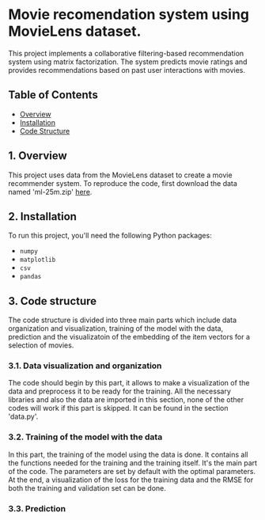 # Movie recomendation system using MovieLens dataset. 

This project implements a collaborative filtering-based recommendation system using matrix factorization. 
The system predicts movie ratings and provides recommendations based on past user interactions with movies.

## Table of Contents
- [Overview](#overview)
- [Installation](#installation)
- [Code Structure](#code-structure)

## 1. Overview 

This project uses data from the MovieLens dataset to create a movie recommender system. To reproduce the code,
first download the data named 'ml-25m.zip' [here](https://grouplens.org/datasets/movielens/).

## 2. Installation 

To run this project, you'll need the following Python packages:

- `numpy`
- `matplotlib`
- `csv`
- `pandas`

## 3. Code structure 

The code structure is divided into three main parts which include data organization and visualization, training of the model with the data, prediction and the visualizatoin of the embedding of the item vectors for a selection of movies. 

### 3.1. Data visualization and organization

The code should begin by this part, it allows to make a visualization of the data and preprocess it to be ready for the training. All the necessary libraries and also the data are imported in this section, none of the other codes will work if this part is skipped. It can be found in the section 'data.py'.

### 3.2. Training of the model with the data

In this part, the training of the model using the data is done. It contains all the functions needed for the training and the training itself. It's the main part of the code. The parameters are set by default with the optimal parameters. At the end, a visualization of the loss for the training data and the RMSE for both the training and validation set can be done. 

### 3.3. Prediction

